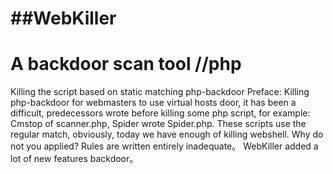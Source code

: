 ##WebKiller
=========
# A backdoor scan tool //php
Killing the script based on static matching php-backdoor
Preface:
Killing php-backdoor for webmasters to use virtual hosts door, it has been a difficult, predecessors wrote before killing some php script, for example: Cmstop of scanner.php, Spider wrote Spider.php. These scripts use the regular match, obviously, today we have enough of killing webshell.
Why do not you applied?
Rules are written entirely inadequate。
WebKiller added a lot of new features backdoor。
